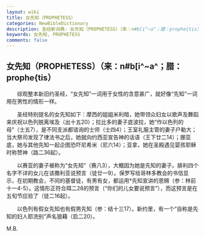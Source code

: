 ```yaml
---
layout: wiki
title: 女先知（PROPHETESS）
categories: NewBibleDictionary
description: 圣经新词典: 女先知（PROPHETESS）（来：n#b[i^~a^；腊：prophe{tis）
keywords: 女先知, PROPHETESS
comments: false
---
```


## 女先知（PROPHETESS）（来：n#b[i^~a^；腊：prophe{tis）

　　综观整本新旧约圣经，“女先知”一词用于女性的含意甚广，就好像“先知”一词用在男性的情形一样。

　　圣经特别提名的女先知如下：摩西的姐姐米利暗，她带领众妇女以歌声及舞蹈来庆祝以色列脱离埃及（出十五20）；拉比多的妻子底波拉，她“作以色列的母”（士五7），是不同支派都谘询的士师（士四4）；王室礼服主管的妻子户勒大；当大祭司发现了律法书之后，她就向约西亚宣告神的话语（王下廿二14）；挪亚底，她与其他先知一起企图恐吓尼希米（尼六14）；亚拿，她在圣殿遇见婴孩耶稣时称赞神（路二36起）。

　　以赛亚的妻子被称为“女先知”（赛八3），大概因为她是先知的妻子。腓利四个名字不详的女儿在该撒利亚说预言（徒廿一9）。保罗写给哥林多教会的书信显示，在初期教会，不同的基督徒，有男有女，都运用*先知宣讲的恩赐（参：林前十一4-5）。这情形正符合珥二28的预言（“你们的儿女要说预言”），而这预言是在五旬节应验了（徒二16起）。

　　以色列有假女先知也有假男先知（参：结十三17）。新约里，有一个“自称是先知的妇人耶洗别”声名狼藉（启二20）。

M.B.








